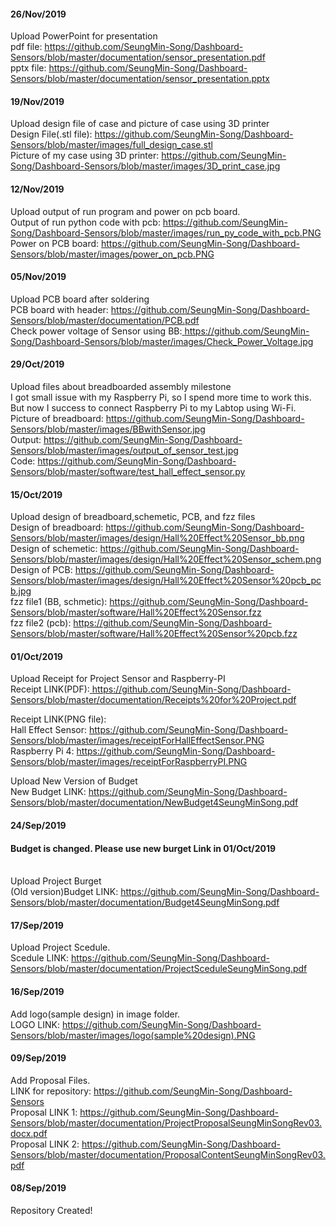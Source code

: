 
<H4>26/Nov/2019</H4>

Upload PowerPoint for presentation<br>
pdf file: <a href="https://github.com/SeungMin-Song/Dashboard-Sensors/blob/master/documentation/sensor_presentation.pdf"> https://github.com/SeungMin-Song/Dashboard-Sensors/blob/master/documentation/sensor_presentation.pdf</a><br>
pptx file: <a href="https://github.com/SeungMin-Song/Dashboard-Sensors/blob/master/documentation/sensor_presentation.pptx"> https://github.com/SeungMin-Song/Dashboard-Sensors/blob/master/documentation/sensor_presentation.pptx </a><br>

<H4>19/Nov/2019</H4>
Upload design file of case and picture of case using 3D printer<br>
Design File(.stl file):  <a href="https://github.com/SeungMin-Song/Dashboard-Sensors/blob/master/images/full_design_case.stl"> https://github.com/SeungMin-Song/Dashboard-Sensors/blob/master/images/full_design_case.stl </a><br>
Picture of my case using 3D printer: <a href="https://github.com/SeungMin-Song/Dashboard-Sensors/blob/master/images/3D_print_case.jpg"> https://github.com/SeungMin-Song/Dashboard-Sensors/blob/master/images/3D_print_case.jpg </a><br>


<H4>12/Nov/2019</H4>

Upload output of run program and power on pcb board.<br>
Output of run python code with pcb: <a href="https://github.com/SeungMin-Song/Dashboard-Sensors/blob/master/images/run_py_code_with_pcb.PNG"> https://github.com/SeungMin-Song/Dashboard-Sensors/blob/master/images/run_py_code_with_pcb.PNG </a><br>
Power on PCB board: <a href="https://github.com/SeungMin-Song/Dashboard-Sensors/blob/master/images/power_on_pcb.PNG"> https://github.com/SeungMin-Song/Dashboard-Sensors/blob/master/images/power_on_pcb.PNG </a><br>


<H4>05/Nov/2019</H4>

Upload PCB board after soldering<br>
PCB board with header: <a href="https://github.com/SeungMin-Song/Dashboard-Sensors/blob/master/documentation/PCB.pdf"> https://github.com/SeungMin-Song/Dashboard-Sensors/blob/master/documentation/PCB.pdf </a><br>
Check power voltage of Sensor using BB:<a href="https://github.com/SeungMin-Song/Dashboard-Sensors/blob/master/images/Check_Power_Voltage.jpg"> https://github.com/SeungMin-Song/Dashboard-Sensors/blob/master/images/Check_Power_Voltage.jpg </a><br>


<H4>29/Oct/2019</H4>

Upload files about breadboarded assembly milestone<br>
I got small issue with my Raspberry Pi, so I spend more time to work this. But now I success to connect Raspberry Pi to my Labtop using Wi-Fi.<br>
Picture of breadboard: <a href="https://github.com/SeungMin-Song/Dashboard-Sensors/blob/master/images/BBwithSensor.jpg"> https://github.com/SeungMin-Song/Dashboard-Sensors/blob/master/images/BBwithSensor.jpg </a><br>
Output: <a href="https://github.com/SeungMin-Song/Dashboard-Sensors/blob/master/images/output_of_sensor_test.jpg">https://github.com/SeungMin-Song/Dashboard-Sensors/blob/master/images/output_of_sensor_test.jpg </a> <br>
Code: <a href="https://github.com/SeungMin-Song/Dashboard-Sensors/blob/master/software/test_hall_effect_sensor.py"> https://github.com/SeungMin-Song/Dashboard-Sensors/blob/master/software/test_hall_effect_sensor.py </a> <br>

<H4>15/Oct/2019</H4>

Upload design of breadboard,schemetic, PCB, and fzz files <br>
Design of breadboard: <a href="https://github.com/SeungMin-Song/Dashboard-Sensors/blob/master/images/design/Hall%20Effect%20Sensor_bb.png"> https://github.com/SeungMin-Song/Dashboard-Sensors/blob/master/images/design/Hall%20Effect%20Sensor_bb.png </a><br>
Design of schemetic: <a href="https://github.com/SeungMin-Song/Dashboard-Sensors/blob/master/images/design/Hall%20Effect%20Sensor_schem.png"> https://github.com/SeungMin-Song/Dashboard-Sensors/blob/master/images/design/Hall%20Effect%20Sensor_schem.png </a><br>
Design of PCB: <a href="https://github.com/SeungMin-Song/Dashboard-Sensors/blob/master/images/design/Hall%20Effect%20Sensor%20pcb_pcb.jpg"> https://github.com/SeungMin-Song/Dashboard-Sensors/blob/master/images/design/Hall%20Effect%20Sensor%20pcb_pcb.jpg </a><br>
fzz file1 (BB, schmetic): <a href="https://github.com/SeungMin-Song/Dashboard-Sensors/blob/master/software/Hall%20Effect%20Sensor.fzz"> https://github.com/SeungMin-Song/Dashboard-Sensors/blob/master/software/Hall%20Effect%20Sensor.fzz </a><br>
fzz file2 (pcb): <a href="https://github.com/SeungMin-Song/Dashboard-Sensors/blob/master/software/Hall%20Effect%20Sensor%20pcb.fzz"> https://github.com/SeungMin-Song/Dashboard-Sensors/blob/master/software/Hall%20Effect%20Sensor%20pcb.fzz </a><br>

<H4>01/Oct/2019</H4>

Upload Receipt for Project Sensor and Raspberry-PI<br>
Receipt LINK(PDF):<a href="https://github.com/SeungMin-Song/Dashboard-Sensors/blob/master/documentation/Receipts%20for%20Project.pdf"> https://github.com/SeungMin-Song/Dashboard-Sensors/blob/master/documentation/Receipts%20for%20Project.pdf </a>

Receipt LINK(PNG file):<br>
   Hall Effect Sensor: <a href="https://github.com/SeungMin-Song/Dashboard-Sensors/blob/master/images/receiptForHallEffectSensor.PNG"> https://github.com/SeungMin-Song/Dashboard-Sensors/blob/master/images/receiptForHallEffectSensor.PNG </a><br>
   Raspberry Pi 4: <a href="https://github.com/SeungMin-Song/Dashboard-Sensors/blob/master/images/receiptForRaspberryPI.PNG"> https://github.com/SeungMin-Song/Dashboard-Sensors/blob/master/images/receiptForRaspberryPI.PNG </a>

Upload New Version of Budget<br>
New Budget LINK: <a href="https://github.com/SeungMin-Song/Dashboard-Sensors/blob/master/documentation/NewBudget4SeungMinSong.pdf"> https://github.com/SeungMin-Song/Dashboard-Sensors/blob/master/documentation/NewBudget4SeungMinSong.pdf </a>

<H4>24/Sep/2019</H4>

<H4>Budget is changed. Please use new burget Link in 01/Oct/2019</H4><br>
Upload Project Burget<br>
(Old version)Budget LINK: <a href="https://github.com/SeungMin-Song/Dashboard-Sensors/blob/master/documentation/Budget4SeungMinSong.pdf"> https://github.com/SeungMin-Song/Dashboard-Sensors/blob/master/documentation/Budget4SeungMinSong.pdf </a>

<H4>17/Sep/2019</H4>

Upload Project Scedule.<br>
Scedule LINK: <a href="https://github.com/SeungMin-Song/Dashboard-Sensors/blob/master/documentation/ProjectSceduleSeungMinSong.pdf"> https://github.com/SeungMin-Song/Dashboard-Sensors/blob/master/documentation/ProjectSceduleSeungMinSong.pdf </a>

<H4>16/Sep/2019</H4>

Add logo(sample design) in image folder.<br>
LOGO LINK: <a href="https://github.com/SeungMin-Song/Dashboard-Sensors/blob/master/images/logo(sample%20design).PNG"> https://github.com/SeungMin-Song/Dashboard-Sensors/blob/master/images/logo(sample%20design).PNG </a>

<H4>09/Sep/2019</H4>

Add Proposal Files.<br>
LINK for repository: <a href="https://github.com/SeungMin-Song/Dashboard-Sensors">https://github.com/SeungMin-Song/Dashboard-Sensors </a><br>
Proposal LINK 1: <a href="https://github.com/SeungMin-Song/Dashboard-Sensors/blob/master/documentation/ProjectProposalSeungMinSongRev03.docx.pdf"> https://github.com/SeungMin-Song/Dashboard-Sensors/blob/master/documentation/ProjectProposalSeungMinSongRev03.docx.pdf </a><br>
Proposal LINK 2: <a href="https://github.com/SeungMin-Song/Dashboard-Sensors/blob/master/documentation/ProposalContentSeungMinSongRev03.pdff"> https://github.com/SeungMin-Song/Dashboard-Sensors/blob/master/documentation/ProposalContentSeungMinSongRev03.pdf </a>

<H4>08/Sep/2019</H4>

Repository Created!
    
